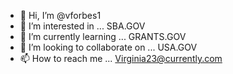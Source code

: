 - 👋 Hi, I’m @vforbes1
- 👀 I’m interested in ... SBA.GOV 
- 🌱 I’m currently learning ... GRANTS.GOV 
- 💞️ I’m looking to collaborate on ... USA.GOV
- 📫 How to reach me ... Virginia23@currently.com

<!---
vforbes1/vforbes1 is a ✨ special ✨ repository because its `README.md` (this file) appears on your GitHub profile.
You can click the Preview link to take a look at your changes.
--->
